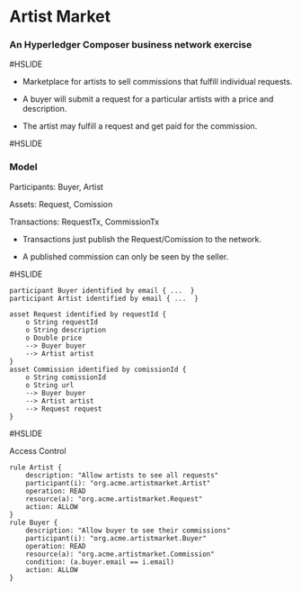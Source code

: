 # Artist Market
### An Hyperledger Composer business network exercise

#HSLIDE

- Marketplace for artists to sell commissions that fulfill individual requests.

- A buyer will submit a request for a particular artists with a price and description.

- The artist may fulfill a request and get paid for the commission.

#HSLIDE

### Model

Participants: Buyer, Artist

Assets: Request, Comission

Transactions: RequestTx, CommissionTx

- Transactions just publish the Request/Comission to the network.

- A published commission can only be seen by the seller.

#HSLIDE

```
participant Buyer identified by email { ...  }
participant Artist identified by email { ...  }

asset Request identified by requestId {
    o String requestId
    o String description
    o Double price
    --> Buyer buyer
    --> Artist artist
}
asset Commission identified by comissionId {
    o String comissionId
    o String url
    --> Buyer buyer
    --> Artist artist
    --> Request request
}
```

#HSLIDE

Access Control

```
rule Artist {
    description: "Allow artists to see all requests"
    participant(i): "org.acme.artistmarket.Artist"
    operation: READ
    resource(a): "org.acme.artistmarket.Request"
    action: ALLOW
}
rule Buyer {
    description: "Allow buyer to see their commissions"
    participant(i): "org.acme.artistmarket.Buyer"
    operation: READ
    resource(a): "org.acme.artistmarket.Commission"
    condition: (a.buyer.email == i.email)
    action: ALLOW
}
```

